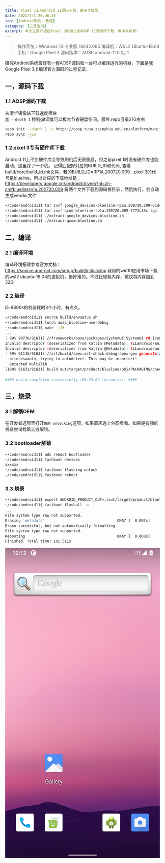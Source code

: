 ```yaml
---
title: Pixel 3上Android 11源码下载，编译与烧录
date: 2021/1/1 20:46:25
tag: [Android系统, 教程]
category: [工具使用]
excerpt: 本文主要介绍在Pixel 3机器上的AOSP 11源码的下载、编译与烧录。
---
```


> 操作系统：Windows 10 专业版 19042.685
> 编译机：WSL2 Ubuntu-18.04
> 手机：Google Pixel 3
> 源码版本：AOSP android-11.0.0_r1 

研究Android系统最好有一套AOSP源码和一台可以编译运行的机器，下面是我Google Pixel 3上编译官方源码的过程记录。
## 一，源码下载
### 1.1 AOSP源码下载
从清华镜像站下载速度很快  
加 `--depth 1` 控制git深度可以极大节省硬盘空间。最终.repo目录21G左右  
``` bash
repo init --depth 1 -u https://aosp.tuna.tsinghua.edu.cn/platform/manifest -b android-11.0.0_r1 
repo sync -j20
```

### 1.2 pixel 3专有硬件库下载
Android 11上不加硬件库会导致刷机后无限重启，但之前pixel 1时没有硬件库也能启动，这里踩了一个坑。
记得匹配好对应的BUILD_ID和代码, 查看build/core/build_id.mk文件，我的BUILD_ID=RP1A.200720.009，pixel 3的代号是blueline，所以对应的下载地址是：
https://developers.google.cn/android/drivers?hl=zh-cn#bluelinerp1a.200720.009
将两个文件下载到源码根目录，然后执行，会自动生成vendor文件
``` bash
~/code/android11$ tar zxvf google_devices-blueline-rp1a.200720.009-6cd41940.tgz
~/code/android11$ tar zxvf qcom-blueline-rp1a.200720.009-f772c38c.tgz
~/code/android11$ ./extract-google_devices-blueline.sh
~/code/android11$ ./extract-qcom-blueline.sh
```

## 二，编译
### 2.1 编译环境
编译环境搭建参考官方文档：https://source.android.com/setup/build/initializing
我用的win10应用市场下载的wsl2 ubuntu-18.04的虚拟机，挺好用的，不过比较耗内存，建议将内存加到32G

### 2.2 编译
i5-9600k的机器耗时3个小时，有点久。
``` bash
~/code/android11$ source build/envsetup.sh
~/code/android11$ lunch aosp_blueline-userdebug
~/code/android11$ make -j16
...
[ 99% 90776/91631] //frameworks/base/packages/SystemUI:SystemUI r8 [common]
Invalid descriptor (deserialized from Kotlin @Metadata): (LLandroid/animation/Animator;;)L;
Invalid descriptor (deserialized from Kotlin @Metadata): (LLandroid/animation/Animator;;)L;
[ 99% 91145/91631] //art/build/apex:art-check-debug-apex-gen generate art-check-debug-apex-gen.dummy
--bitness=auto, trying to autodetect. This may be incorrect!
  Detected multilib
[100% 91631/91631] build out/target/product/blueline/obj/PACKAGING/check-all-partition-sizes_intermediates/check_all_partition_sizes_log

#### build completed successfully (02:55:07 (hh:mm:ss)) ####

```

## 三，烧录
### 3.1 解锁OEM
在开发者选项里打开`OEM unlocking`选项，如果置灰连上外网看看。如果是有锁的机器尝试找第三方解锁。
### 3.2 bootloader解锁
``` bash
~/code/android11$ adb reboot bootloader
~/code/android11$ fashboot devices
xxxxxx
~/code/android11$ fastboot flashing unlock
~/code/android11$ fastboot reboot
```

### 3.3 烧录
``` bash
~/code/android11$ export ANDROID_PRODUCT_OUT=./out/target/product/blueline
~/code/android11$ fastboot flashall -w
...
File system type raw not supported.
Erasing 'metadata'                                 OKAY [  0.007s]
Erase successful, but not automatically formatting.
File system type raw not supported.
Rebooting                                          OKAY [  0.000s]
Finished. Total time: 101.511s

```
![pixel 3](/img/blog/pixel3_aosp.png) 
